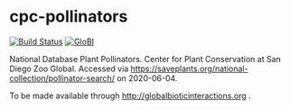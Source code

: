 # cpc-pollinators
[![Build Status](https://travis-ci.com/globalbioticinteractions/cpc-pollinators.svg)](https://travis-ci.com/globalbioticinteractions/cpc-pollinators) [![GloBI](http://api.globalbioticinteractions.org/interaction.svg?accordingTo=globi:globalbioticinteractions/cpc-pollinators)](http://globalbioticinteractions.org/?accordingTo=globi:globalbioticinteractions/cpc-pollinators)

National Database Plant Pollinators. Center for Plant Conservation at San Diego Zoo Global. Accessed via https://saveplants.org/national-collection/pollinator-search/ on 2020-06-04.

To be made available through http://globalbioticinteractions.org .
